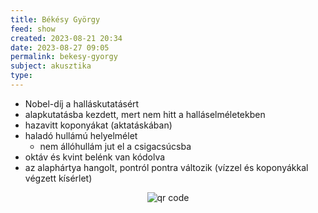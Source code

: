 ```yaml
---
title: Békésy György
feed: show
created: 2023-08-21 20:34
date: 2023-08-27 09:05
permalink: bekesy-gyorgy
subject: akusztika
type: 
---
```


- Nobel-díj a halláskutatásért
- alapkutatásba kezdett, mert nem hitt a halláselméletekben
- hazavitt koponyákat (aktatáskában)
- haladó hullámú helyelmélet
	- nem állóhullám jut el a csigacsúcsba
- oktáv és kvint belénk van kódolva
- az alaphártya hangolt, pontról pontra változik (vízzel és koponyákkal végzett kísérlet)



<p style="text-align: center;"><img src="https://chart.googleapis.com/chart?cht=qr&chl=https://notes.andrasdenes.com/bekesy-gyorgy&chs=180x180&choe=UTF-8&chld=L|2" alt="qr code"></p>

